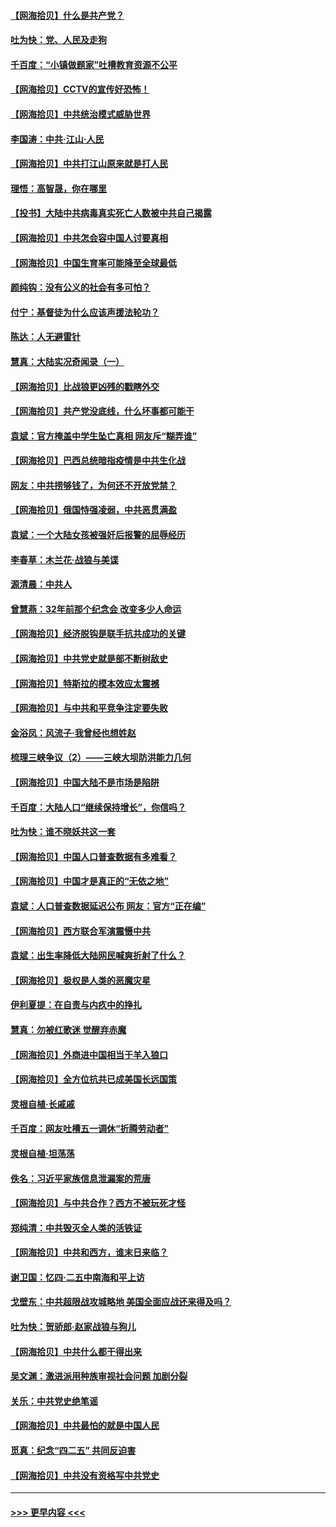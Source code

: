 #### [【网海拾贝】什么是共产党？](../pages/nsc993/n12962781.md?t=05210752) 
#### [吐为快：党、人民及走狗](../pages/nsc993/n12962747.md?t=05210752) 
#### [千百度：“小镇做题家”吐槽教育资源不公平](../pages/nsc993/n12962705.md?t=05210752) 
#### [【网海拾贝】CCTV的宣传好恐怖！](../pages/nsc993/n12959984.md?t=05210752) 
#### [【网海拾贝】中共统治模式威胁世界](../pages/nsc993/n12957622.md?t=05210752) 
#### [李国涛：中共‧江山‧人民](../pages/nsc993/n12957502.md?t=05210752) 
#### [【网海拾贝】中共打江山原来就是打人民](../pages/nsc993/n12954345.md?t=05210752) 
#### [理悟：高智晟，你在哪里](../pages/nsc993/n12953115.md?t=05210752) 
#### [【投书】大陆中共病毒真实死亡人数被中共自己揭露](../pages/nsc993/n12953050.md?t=05210752) 
#### [【网海拾贝】中共怎会容中国人讨要真相](../pages/nsc993/n12952161.md?t=05210752) 
#### [【网海拾贝】中国生育率可能降至全球最低](../pages/nsc993/n12948793.md?t=05210752) 
#### [颜纯钩：没有公义的社会有多可怕？](../pages/nsc993/n12947626.md?t=05210752) 
#### [付宁：基督徒为什么应该声援法轮功？](../pages/nsc993/n12947233.md?t=05210752) 
#### [陈达：人无避雷针](../pages/nsc993/n12947098.md?t=05210752) 
#### [慧真：大陆实况奇闻录（一）](../pages/nsc993/n12945811.md?t=05210752) 
#### [【网海拾贝】比战狼更凶残的戳瞎外交](../pages/nsc993/n12945717.md?t=05210752) 
#### [【网海拾贝】共产党没底线，什么坏事都可能干](../pages/nsc993/n12942090.md?t=05210752) 
#### [袁斌：官方掩盖中学生坠亡真相 网友斥“糊弄谁”](../pages/nsc993/n12942029.md?t=05210752) 
#### [【网海拾贝】巴西总统暗指疫情是中共生化战](../pages/nsc993/n12938999.md?t=05210752) 
#### [网友：中共捞够钱了，为何还不开放党禁？](../pages/nsc993/n12938952.md?t=05210752) 
#### [【网海拾贝】俄国恃强凌弱，中共恶贯满盈](../pages/nsc993/n12936626.md?t=05210752) 
#### [袁斌：一个大陆女孩被强奸后报警的屈辱经历](../pages/nsc993/n12936547.md?t=05210752) 
#### [李春草：木兰花·战狼与美谍](../pages/nsc993/n12935995.md?t=05210752) 
#### [源清晨：中共人](../pages/nsc993/n12935589.md?t=05210752) 
#### [曾慧燕：32年前那个纪念会 改变多少人命运](../pages/nsc993/n12934233.md?t=05210752) 
#### [【网海拾贝】经济脱钩是联手抗共成功的关键](../pages/nsc993/n12934176.md?t=05210752) 
#### [【网海拾贝】中共党史就是部不断树敌史](../pages/nsc993/n12932844.md?t=05210752) 
#### [【网海拾贝】特斯拉的模本效应太震撼](../pages/nsc993/n12925626.md?t=05210752) 
#### [【网海拾贝】与中共和平竞争注定要失败](../pages/nsc993/n12923326.md?t=05210752) 
#### [金浴凤：风流子‧我曾经也想姓赵](../pages/nsc993/n12920911.md?t=05210752) 
#### [梳理三峡争议（2）——三峡大坝防洪能力几何](../pages/nsc993/n12920173.md?t=05210752) 
#### [【网海拾贝】中国大陆不是市场是陷阱](../pages/nsc993/n12920143.md?t=05210752) 
#### [千百度：大陆人口“继续保持增长”，你信吗？](../pages/nsc993/n12918946.md?t=05210752) 
#### [吐为快：谁不晓妖共这一套](../pages/nsc993/n12918941.md?t=05210752) 
#### [【网海拾贝】中国人口普查数据有多难看？](../pages/nsc993/n12917822.md?t=05210752) 
#### [【网海拾贝】中国才是真正的“无依之地”](../pages/nsc993/n12915845.md?t=05210752) 
#### [袁斌：人口普查数据延迟公布 网友：官方“正在编”](../pages/nsc993/n12915748.md?t=05210752) 
#### [【网海拾贝】西方联合军演震慑中共](../pages/nsc993/n12913466.md?t=05210752) 
#### [袁斌：出生率降低大陆网民喊爽折射了什么？](../pages/nsc993/n12913365.md?t=05210752) 
#### [【网海拾贝】极权是人类的恶魔灾星](../pages/nsc993/n12910697.md?t=05210752) 
#### [伊利夏提：在自责与内疚中的挣扎](../pages/nsc993/n12910493.md?t=05210752) 
#### [慧真：勿被红歌迷 觉醒弃赤魔](../pages/nsc993/n12910485.md?t=05210752) 
#### [【网海拾贝】外商进中国相当于羊入狼口](../pages/nsc993/n12908274.md?t=05210752) 
#### [【网海拾贝】全方位抗共已成美国长远国策](../pages/nsc993/n12906878.md?t=05210752) 
#### [灵根自植‧长戚戚](../pages/nsc993/n12905585.md?t=05210752) 
#### [千百度：网友吐槽五一调休“折腾劳动者”](../pages/nsc993/n12905934.md?t=05210752) 
#### [灵根自植‧坦荡荡](../pages/nsc993/n12905562.md?t=05210752) 
#### [佚名：习近平家族信息泄漏案的荒唐](../pages/nsc993/n12904705.md?t=05210752) 
#### [【网海拾贝】与中共合作？西方不被玩死才怪](../pages/nsc993/n12903873.md?t=05210752) 
#### [郑纯清：中共毁灭全人类的活铁证](../pages/nsc993/n12903785.md?t=05210752) 
#### [【网海拾贝】中共和西方，谁末日来临？](../pages/nsc993/n12903482.md?t=05210752) 
#### [谢卫国：忆四‧二五中南海和平上访](../pages/nsc993/n12902192.md?t=05210752) 
#### [戈壁东：中共超限战攻城略地 美国全面应战还来得及吗？](../pages/nsc993/n12902297.md?t=05210752) 
#### [吐为快：贺骄郎‧赵家战狼与狗儿](../pages/nsc993/n12902280.md?t=05210752) 
#### [【网海拾贝】中共什么都干得出来](../pages/nsc993/n12897500.md?t=05210752) 
#### [吴文渊：激进派用种族审视社会问题 加剧分裂](../pages/nsc993/n12893881.md?t=05210752) 
#### [关乐：中共党史绝笔谣](../pages/nsc993/n12897270.md?t=05210752) 
#### [【网海拾贝】中共最怕的就是中国人民](../pages/nsc993/n12894705.md?t=05210752) 
#### [觅真：纪念“四二五” 共同反迫害](../pages/nsc993/n12894553.md?t=05210752) 
#### [【网海拾贝】中共没有资格写中共党史](../pages/nsc993/n12892231.md?t=05210752) 

----
#### [ >>> 更早内容 <<< ](../indexes/nsc993-earlier.md)
